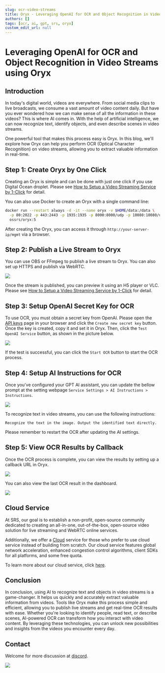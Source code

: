 ```yaml
---
slug: ocr-video-streams
title: Oryx - Leveraging OpenAI for OCR and Object Recognition in Video Streams
authors: []
tags: [ocr, ai, gpt, srs, oryx]
custom_edit_url: null
---
```


# Leveraging OpenAI for OCR and Object Recognition in Video Streams using Oryx

## Introduction

In today's digital world, videos are everywhere. From social media clips to live broadcasts, we consume a 
vast amount of video content daily. But have you ever wondered how we can make sense of all the information 
in these videos? This is where AI comes in. With the help of artificial intelligence, we can now recognize 
text, identify objects, and even describe scenes in video streams.

<!--truncate-->

One powerful tool that makes this process easy is Oryx. In this blog, we'll explore how Oryx can help you 
perform OCR (Optical Character Recognition) on video streams, allowing you to extract valuable information 
in real-time.

## Step 1: Create Oryx by One Click

Creating an Oryx is simple and can be done with just one click if you use Digital Ocean droplet.
Please see [How to Setup a Video Streaming Service by 1-Click](./2022-04-09-Oryx-Tutorial.md) for detail.

You can also use Docker to create an Oryx with a single command line:

```bash
docker run --restart always -d -it --name oryx -v $HOME/data:/data \
  -p 80:2022 -p 443:2443 -p 1935:1935 -p 8000:8000/udp -p 10080:10080/udp \
  ossrs/oryx:5
```

After creating the Oryx, you can access it through `http://your-server-ip/mgmt` via a browser.

## Step 2: Publish a Live Stream to Oryx

You can use OBS or FFmpeg to publish a live stream to Oryx. You can also set up HTTPS and publish via WebRTC.

![](/img/blog-2024-05-20-01.png)

Once the stream is published, you can preview it using an H5 player or VLC.
Please see [How to Setup a Video Streaming Service by 1-Click](./2022-04-09-Oryx-Tutorial.md) for detail.

## Step 3: Setup OpenAI Secret Key for OCR

To use OCR, you must obtain a secret key from OpenAI. Please open the [API keys](https://platform.openai.com/api-keys)
page in your browser and click the `Create new secret key` button. Once the key is created, copy it and set it in Oryx.
Then, click the `Test OpenAI Service` button, as shown in the picture below.

![](/img/blog-2024-05-20-02.png)

If the test is successful, you can click the `Start OCR` button to start the OCR process.

## Step 4: Setup AI Instructions for OCR

Once you've configured your GPT AI assistant, you can update the bellow prompt at the setting webpage
`Service Settings > AI Instructions > Instructions`.

![](/img/blog-2024-05-20-03.png)

To recognize text in video streams, you can use the following instructions:

```text
Recognize the text in the image. Output the identified text directly.
```

Please remember to restart the OCR after updating the AI settings.

## Step 5: View OCR Results by Callback

Once the OCR process is complete, you can view the results by setting up a callback URL in Oryx.

![](/img/blog-2024-05-20-04.png)

You can also view the last OCR result in the dashboard.

![](/img/blog-2024-05-20-05.png)

## Cloud Service

At SRS, our goal is to establish a non-profit, open-source community dedicated to creating an all-in-one,
out-of-the-box, open-source video solution for live streaming and WebRTC online services.

Additionally, we offer a [Cloud](../cloud) service for those who prefer to use cloud service instead of building from
scratch. Our cloud service features global network acceleration, enhanced congestion control algorithms,
client SDKs for all platforms, and some free quota.

To learn more about our cloud service, click [here](../cloud).

## Conclusion

In conclusion, using AI to recognize text and objects in video streams is a game-changer. It helps us quickly 
and accurately extract valuable information from videos. Tools like Oryx make this process simple and efficient, 
allowing you to publish live streams and get real-time OCR results with ease. Whether you're looking to identify 
people, read text, or describe scenes, AI-powered OCR can transform how you interact with video content. By 
leveraging these technologies, you can unlock new possibilities and insights from the videos you encounter 
every day.

## Contact

Welcome for more discussion at [discord](https://discord.gg/bQUPDRqy79).

![](https://ossrs.io/gif/v1/sls.gif?site=ossrs.io&path=/lts/blog-en/24-05-20-OCR-Video-Streams)
